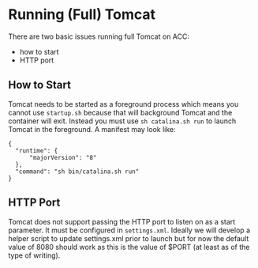 Running (Full) Tomcat
=====================

There are two basic issues running full Tomcat on ACC:
* how to start
* HTTP port

How to Start
------------

Tomcat needs to be started as a foreground process which means you cannot
use `startup.sh` because that will background Tomcat and the container will exit.  Instead you must use `sh catalina.sh run` to launch Tomcat in the foreground.  A manifest may look like:

    {
      "runtime": {
          "majorVersion": "8"
      },
      "command": "sh bin/catalina.sh run"
    }

HTTP Port
---------

Tomcat does not support passing the HTTP port to listen on as a start parameter.  It must be configured in `settings.xml`.  Ideally we will
develop a helper script to update settings.xml prior to launch but for
now the default value of 8080 should work as this is the value of $PORT
(at least as of the type of writing).
